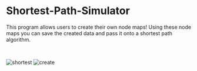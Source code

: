 # Shortest-Path-Simulator

This program allows users to create their own node maps! Using these node maps you can save the created data and pass it onto a shortest path algorithm.

<br>

![shortest](https://user-images.githubusercontent.com/85767913/152070886-4de6c79f-4b13-4bcb-9619-bc592002fb0e.gif)
![create](https://user-images.githubusercontent.com/85767913/152071351-b840e917-9e77-4e17-abb3-ba852505f8e3.gif)
